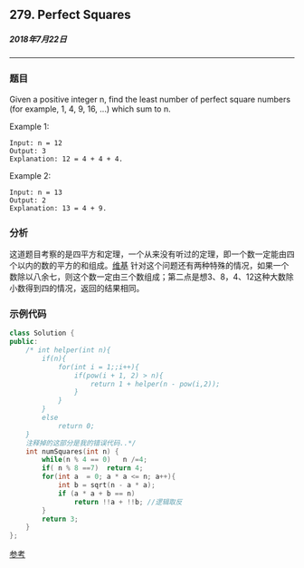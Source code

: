 ## 279. Perfect Squares
##### 2018年7月22日
***
### 题目
Given a positive integer n, find the least number of perfect square numbers (for example, 1, 4, 9, 16, ...) which sum to n.

Example 1:
```
Input: n = 12
Output: 3
Explanation: 12 = 4 + 4 + 4.
```
Example 2:
```
Input: n = 13
Output: 2
Explanation: 13 = 4 + 9.
```

### 分析
这道题目考察的是四平方和定理，一个从来没有听过的定理，即一个数一定能由四个以内的数的平方的和组成。[维基](https://zh.wikipedia.org/wiki/%E5%9B%9B%E5%B9%B3%E6%96%B9%E5%92%8C%E5%AE%9A%E7%90%86)
针对这个问题还有两种特殊的情况，如果一个数除以八余七，则这个数一定由三个数组成；第二点是想3、8，4、12这种大数除小数得到四的情况，返回的结果相同。

### 示例代码
```cpp
class Solution {
public:
    /* int helper(int n){
        if(n){
            for(int i = 1;;i++){
                if(pow(i + 1, 2) > n){
                    return 1 + helper(n - pow(i,2));
                }
            }
        }
        else
            return 0;
    }
    注释掉的这部分是我的错误代码..*/
    int numSquares(int n) {
        while(n % 4 == 0)   n /=4;
        if( n % 8 ==7)  return 4;
        for(int a  = 0; a * a <= n; a++){
            int b = sqrt(n - a * a);
            if (a * a + b == n)
                return !!a + !!b; //逻辑取反
        }
        return 3;
    }
};
```
[参考](https://www.cnblogs.com/grandyang/p/4800552.html)

